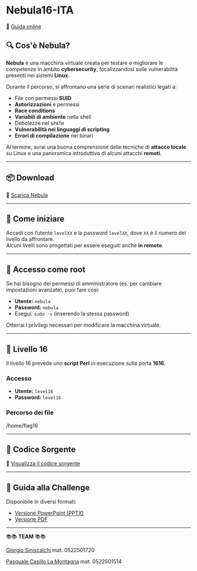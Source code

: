 # Nebula16-ITA

🔗 [Guida online]()

## 🔍 Cos'è Nebula?

**Nebula** è una macchina virtuale creata per testare e migliorare le competenze in ambito **cybersecurity**, focalizzandosi sulle vulnerabilità presenti nei sistemi **Linux**.

Durante il percorso, si affrontano una serie di scenari realistici legati a:

- File con permessi **SUID**
- **Autorizzazioni** e permessi
- **Race conditions**
- **Variabili di ambiente** nella shell
- Debolezze nel `$PATH`
- **Vulnerabilità nei linguaggi di scripting**
- **Errori di compilazione** nei binari

Al termine, avrai una buona comprensione delle tecniche di **attacco locale** su Linux e una panoramica introduttiva di alcuni attacchi **remoti**.

---

## 📦 Download

🔗 [Scarica Nebula](https://exploit.education/nebula/)

---

## 🚀 Come iniziare

Accedi con l’utente `levelXX` e la password `levelXX`, dove `XX` è il numero del livello da affrontare.  
Alcuni livelli sono progettati per essere eseguiti anche **in remoto**.

---

## 🔐 Accesso come root

Se hai bisogno dei permessi di amministratore (es. per cambiare impostazioni avanzate), puoi fare così:

- **Utente:** `nebula`
- **Password:** `nebula`
- Esegui: `sudo -s` (inserendo la stessa password)

Otterrai i privilegi necessari per modificare la macchina virtuale.

---

## 🧩 Livello 16

Il livello 16 prevede uno **script Perl** in esecuzione sulla porta **1616**.

### Accesso
- **Utente:** `level16`
- **Password:** `level16`

### Percorso dei file

/home/flag16

---

## 📄 Codice Sorgente

🔗 [Visualizza il codice sorgente](https://github.com/giorgiosiniscalchi/Nebula16-ITA/blob/main/script.perl)

---

## 📘 Guida alla Challenge

Disponibile in diversi formati:

- [Versione PowerPoint (PPTX)](https://github.com/giorgiosiniscalchi/Nebula16-ITA/blob/main/Presentazione%20Nebula16.pptx)
- [Versione PDF]()

---

📚📚 **TEAM** 📚📚

[Giorgio Siniscalchi](https://github.com/giorgiosiniscalchi) mat. 0522501720 

[Pasquale Casillo La Montagna](https://github.com/PasqualeCasillo) mat. 0522501514
